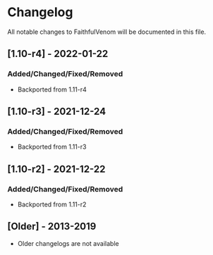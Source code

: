 # Changelog
All notable changes to FaithfulVenom will be documented in this file.

## [1.10-r4] - 2022-01-22
### Added/Changed/Fixed/Removed
- Backported from 1.11-r4

## [1.10-r3] - 2021-12-24
### Added/Changed/Fixed/Removed
- Backported from 1.11-r3

## [1.10-r2] - 2021-12-22
### Added/Changed/Fixed/Removed
- Backported from 1.11-r2

## [Older] - 2013-2019
- Older changelogs are not available

